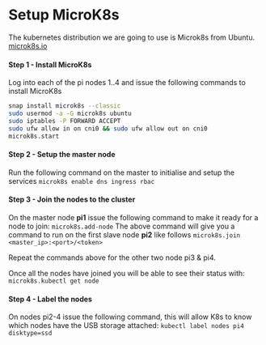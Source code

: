 # Setup MicroK8s

The kubernetes distribution we are going to use is Microk8s from Ubuntu.
[microk8s.io](https://microk8s.io)


#### Step 1 - Install MicroK8s
Log into each of the pi nodes 1..4 and issue the following commands to install MicroK8s

```bash
snap install microk8s --classic
sudo usermod -a -G microk8s ubuntu
sudo iptables -P FORWARD ACCEPT
sudo ufw allow in on cni0 && sudo ufw allow out on cni0
microk8s.start
```


#### Step 2 - Setup the master node

Run the following command on the master to initialise and setup the services
```microk8s enable dns ingress rbac```


#### Step 3 - Join the nodes to the cluster

On the master node **pi1** issue the following command to make it ready for a node to join:
```microk8s.add-node```
The above command will give you a command to run on the first slave node **pi2** like follows
`microk8s.join <master_ip>:<port>/<token>`

Repeat the commands above for the other two node pi3 & pi4.

Once all the nodes have joined you will be able to see their status with:
`microk8s.kubectl get node`

#### Step 4 - Label the nodes

On nodes pi2-4 issue the following command, this will allow K8s to know which nodes have the USB storage attached:
`kubectl label nodes pi4 disktype=ssd`
